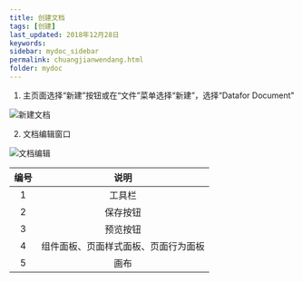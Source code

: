 ```yaml
---
title: 创建文档
tags: [创建]
last_updated: 2018年12月28日
keywords: 
sidebar: mydoc_sidebar
permalink: chuangjianwendang.html
folder: mydoc
---
```


1. 主页面选择“新建”按钮或在“文件”菜单选择“新建”，选择“Datafor Document"

![新建文档](https://datafor123.github.io/images/chuangjianwendang/chuangjianwendang-1.gif)

2. 文档编辑窗口

![文档编辑](https://datafor123.github.io/images/chuangjianwendang/chuangjianwendang-2.PNG)

| 编号 |                 说明                 |
| :--: | :----------------------------------: |
|  1   |                工具栏                |
|  2   |               保存按钮               |
|  3   |               预览按钮               |
|  4   | 组件面板、页面样式面板、页面行为面板 |
|  5   |                 画布                 |




